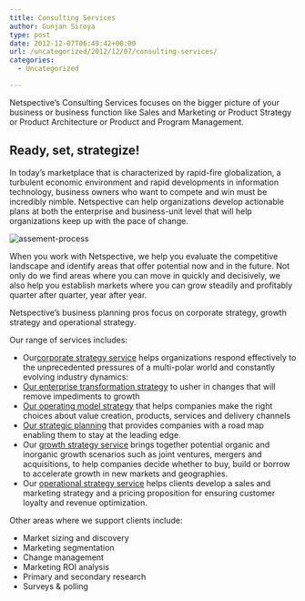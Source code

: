 ```yaml
---
title: Consulting Services
author: Gunjan Siroya
type: post
date: 2012-12-07T06:49:42+00:00
url: /uncategorized/2012/12/07/consulting-services/
categories:
  - Uncategorized

---
```

Netspective&#8217;s Consulting Services focuses on the bigger picture of your business or business function like Sales and Marketing or Product Strategy or Product Architecture or Product and Program Management.

## Ready, set, strategize!

In today&#8217;s marketplace that is characterized by rapid-fire globalization, a turbulent economic environment and rapid developments in information technology, business owners who want to compete and win must be incredibly nimble. Netspective can help organizations develop actionable plans at both the enterprise and business-unit level that will help organizations keep up with the pace of change.
 

![assement-process](/blog/business-planning.jpg#center)

When you work with Netspective, we help you evaluate the competitive landscape and identify areas that offer potential now and in the future. Not only do we find areas where you can move in quickly and decisively, we also help you establish markets where you can grow steadily and profitably quarter after quarter, year after year.

Netspective&#8217;s business planning pros focus on corporate strategy, growth strategy and operational strategy.

Our range of services includes: 

<ul class="type-check">
  <li>
    Our<span style="text-decoration: underline;">corporate strategy service</span> helps organizations respond effectively to the unprecedented pressures of a multi-polar world and constantly evolving industry dynamics:
  </li>
  <li>
    <span style="text-decoration: underline;">Our enterprise transformation strategy</span> to usher in changes that will remove impediments to growth
  </li>
  <li>
    <span style="text-decoration: underline;">Our operating model strategy</span> that helps companies make the right choices about value creation, products, services and delivery channels
  </li>
  <li>
    <span style="text-decoration: underline;">Our strategic planning</span> that provides companies with a road map enabling them to stay at the leading edge.
  </li>
  <li>
    Our <span style="text-decoration: underline;">growth strategy service</span> brings together potential organic and inorganic growth scenarios such as joint ventures, mergers and acquisitions, to help companies decide whether to buy, build or borrow to accelerate growth in new markets and geographies.
  </li>
  <li>
    Our <span style="text-decoration: underline;">operational strategy service</span> helps clients develop a sales and marketing strategy and a pricing proposition for ensuring customer loyalty and revenue optimization.
  </li>
</ul>

Other areas where we support clients include: 

<ul class="type-check">
  <li>
    Market sizing and discovery
  </li>
  <li>
    Marketing segmentation
  </li>
  <li>
    Change management
  </li>
  <li>
    Marketing ROI analysis
  </li>
  <li>
    Primary and secondary research
  </li>
  <li>
    Surveys & polling
  </li>
</ul>